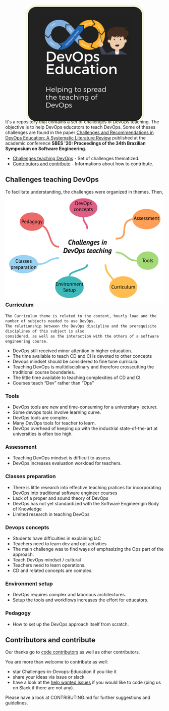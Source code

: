 
<p align="center"> 
  <img style="margin: -30px;" src="https://github.com/devops-education/Challenges-in-Devops-Education/blob/main/images/logo.png"   /> 
</p>

It's a repository that contains a set of challenges in DevOps teaching. The objective is to help DevOps educators to teach DevOps. Some of theses challenges are found in the paper [Challenges and Recommendations in DevOps Education: A Systematic Literature Review](https://dl.acm.org/doi/abs/10.1145/3422392.3422496) published at the academic conference **SBES '20: Proceedings of the 34th Brazilian Symposium on Software Engineering**. 

- [Challenges teaching DevOps](#challenges-teaching-devops) - Set of challenges thematized.
- [Contributors and contribute](#contributors-and-contribute) - Informations about how to contribute.

## Challenges teaching DevOps

To facilitate understanding, the challenges were organized in themes. Then, theses are the following themes:

<p align="center"> 
  <img style="margin: -30px;" src="https://github.com/devops-education/Challenges-in-Devops-Education/blob/main/images/concepts_map.png" /> 
</p>


### Curriculum

```
The Curriculum theme is related to the content, hourly load and the number of subjects needed to use DevOps. 
The relationship between the DevOps discipline and the prerequisite disciplines of this subject is also 
considered, as well as the interaction with the others of a software engineering course.
```

- DevOps still received minor attention in higher education.
- The time available to teach CD and CI is devoted to other concepts
- Devops mindset should be considered to fine tune curricula.
- Teaching DevOps is multidisciplinary and therefore crosscutting the traditional course boundaries.
- The little time available to teaching complexities of CD and CI.
- Courses teach “Dev” rather than “Ops”

### Tools
- DevOps tools are new and time-consuming for a universitary lecturer.
- Some devops tools involve learning curve.
- DevOps tools are complex.
- Many DevOps tools for teacher to learn.
- DevOps overhead of keeping up with the industrial state-of-the-art at universities is often too high.

### Assessment
- Teaching DevOps mindset is difficult to assess.
- DevOps increases evaluation workload for teachers.

### Classes preparation
- There is little research into effective teaching pratices for incorporating DevOps into traditional software engineer courses
- Lack of a proper and sound theory of DevOps
- DevOps has not yet standardized with the Software Engineerigin Body of Knowledge
- Limited research in teaching DevOps


### Devops concepts

- Students have difficulties in explaining IaC
- Teachers need to learn dev and opt activities
- The main challenge was to find ways of emphasizing the Ops part of the approach.
- Teach DevOps mindset / cultural
- Teachers need to learn operations.
- CD and related concepts are complex.

### Environment setup
- DevOps requires complex and laborious architectures.
- Setup the tools and workflows increases the effort for educators.

### Pedagogy
- How to set up the DevOps approach itself from scratch.

## Contributors and contribute

Our thanks go to [code contributors](https://github.com/CSC-DevOps/Course) as well as other contributors.

You are more than welcome to contribute as well:

 - star Challenges-in-Devops-Education if you like it
 - share your ideas via issue or slack
 - have a look at the [help wanted issues](https://github.com/devops-education/Challenges-in-Devops-Education/issues?q=is%3Aissue+is%3Aopen+label%3A%22help+wanted%22) if you would like to code (ping us on Slack if there are not any).

Please have a look at CONTRIBUTING.md for further suggestions and guidelines.
